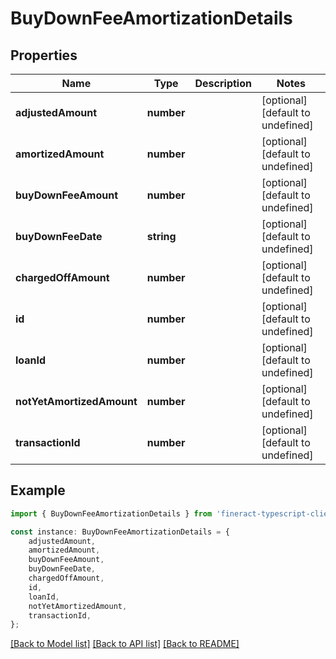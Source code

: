 # BuyDownFeeAmortizationDetails


## Properties

Name | Type | Description | Notes
------------ | ------------- | ------------- | -------------
**adjustedAmount** | **number** |  | [optional] [default to undefined]
**amortizedAmount** | **number** |  | [optional] [default to undefined]
**buyDownFeeAmount** | **number** |  | [optional] [default to undefined]
**buyDownFeeDate** | **string** |  | [optional] [default to undefined]
**chargedOffAmount** | **number** |  | [optional] [default to undefined]
**id** | **number** |  | [optional] [default to undefined]
**loanId** | **number** |  | [optional] [default to undefined]
**notYetAmortizedAmount** | **number** |  | [optional] [default to undefined]
**transactionId** | **number** |  | [optional] [default to undefined]

## Example

```typescript
import { BuyDownFeeAmortizationDetails } from 'fineract-typescript-client';

const instance: BuyDownFeeAmortizationDetails = {
    adjustedAmount,
    amortizedAmount,
    buyDownFeeAmount,
    buyDownFeeDate,
    chargedOffAmount,
    id,
    loanId,
    notYetAmortizedAmount,
    transactionId,
};
```

[[Back to Model list]](../README.md#documentation-for-models) [[Back to API list]](../README.md#documentation-for-api-endpoints) [[Back to README]](../README.md)
